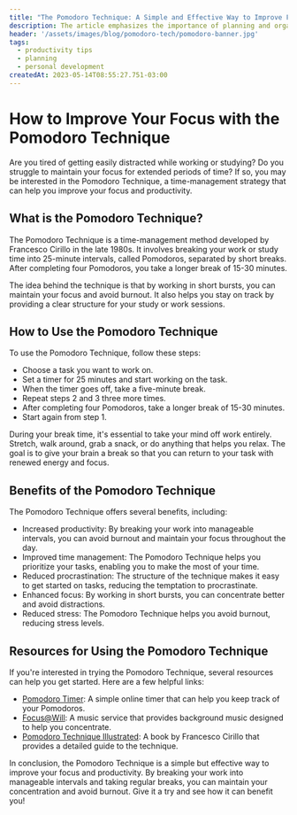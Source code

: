 ```yaml
---
title: "The Pomodoro Technique: A Simple and Effective Way to Improve Focus"
description: The article emphasizes the importance of planning and organization to achieve productivity and success in both work and personal life. It also provides references to related resources for further reading.
header: '/assets/images/blog/pomodoro-tech/pomodoro-banner.jpg'
tags:
  - productivity tips
  - planning
  - personal development
createdAt: 2023-05-14T08:55:27.751-03:00
---
```


# How to Improve Your Focus with the Pomodoro Technique

Are you tired of getting easily distracted while working or studying? Do you struggle to maintain your focus for extended periods of time? If so, you may be interested in the Pomodoro Technique, a time-management strategy that can help you improve your focus and productivity.

## What is the Pomodoro Technique?

The Pomodoro Technique is a time-management method developed by Francesco Cirillo in the late 1980s. It involves breaking your work or study time into 25-minute intervals, called Pomodoros, separated by short breaks. After completing four Pomodoros, you take a longer break of 15-30 minutes.

The idea behind the technique is that by working in short bursts, you can maintain your focus and avoid burnout. It also helps you stay on track by providing a clear structure for your study or work sessions.

## How to Use the Pomodoro Technique

To use the Pomodoro Technique, follow these steps:

- Choose a task you want to work on.
- Set a timer for 25 minutes and start working on the task.
- When the timer goes off, take a five-minute break.
- Repeat steps 2 and 3 three more times.
- After completing four Pomodoros, take a longer break of 15-30 minutes.
- Start again from step 1.

During your break time, it's essential to take your mind off work entirely. Stretch, walk around, grab a snack, or do anything that helps you relax. The goal is to give your brain a break so that you can return to your task with renewed energy and focus.

## Benefits of the Pomodoro Technique

The Pomodoro Technique offers several benefits, including:

- Increased productivity: By breaking your work into manageable intervals, you can avoid burnout and maintain your focus throughout the day.
- Improved time management: The Pomodoro Technique helps you prioritize your tasks, enabling you to make the most of your time.
- Reduced procrastination: The structure of the technique makes it easy to get started on tasks, reducing the temptation to procrastinate.
- Enhanced focus: By working in short bursts, you can concentrate better and avoid distractions.
- Reduced stress: The Pomodoro Technique helps you avoid burnout, reducing stress levels.

## Resources for Using the Pomodoro Technique

If you're interested in trying the Pomodoro Technique, several resources can help you get started. Here are a few helpful links:

- [Pomodoro Timer](https://tomato-timer.com/): A simple online timer that can help you keep track of your Pomodoros.
- [Focus@Will](https://www.focusatwill.com/): A music service that provides background music designed to help you concentrate.
- [Pomodoro Technique Illustrated](https://www.amazon.com/Pomodoro-Technique-Illustrated-Pragmatic-Life/dp/1934356506): A book by Francesco Cirillo that provides a detailed guide to the technique.

In conclusion, the Pomodoro Technique is a simple but effective way to improve your focus and productivity. By breaking your work into manageable intervals and taking regular breaks, you can maintain your concentration and avoid burnout. Give it a try and see how it can benefit you!

